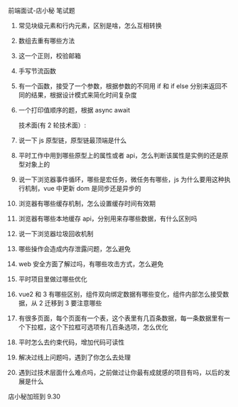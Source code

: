 前端面试-店小秘
笔试题

1. 常见块级元素和行内元素，区别是啥，怎么互相转换
2. 数组去重有哪些方法
3. 这一个正则，校验邮箱
4. 手写节流函数
5. 有一个函数，接受了一个参数，根据参数的不同用 if 和 if else 分别来返回不同的结果，根据设计模式来简化时间复杂度
6. 一个打印值顺序的题，根据 async await

   技术面(有 2 轮技术面）:

7. 说一下 js 原型链，原型链最顶端是什么
8. 平时工作中用到哪些原型上的属性或者 api，怎么判断该属性是实例的还是原型对象上的
9. 说一下浏览器事件循环，哪些是宏任务，微任务有哪些，js 为什么要用这种执行机制，vue 中更新 dom 是同步还是异步的
10. 浏览器有哪些缓存机制，怎么设置缓存时间有效期
11. 浏览器有哪些本地缓存 api，分别用来存哪些数据，有什么区别吗
12. 说一下浏览器垃圾回收机制
13. 哪些操作会造成内存泄露问题，怎么避免
14. web 安全方面了解过吗，有哪些攻击方式，怎么避免
15. 平时项目里做过哪些优化
16. vue2 和 3 有哪些区别，组件双向绑定数据有哪些变化，组件内部怎么接受数据，从 2 迁移到 3 要注意哪些
17. 有很多页面，每个页面有一个表，这个表里有几百条数据，每一条数据里有一个下拉框，这个下拉框可选项有几百条选项，怎么优化
18. 平时怎么去约束代码，增加代码可读性
19. 解决过线上问题吗，遇到了你怎么去处理
20. 遇到过技术层面什么难点吗，之前做过让你最有成就感的项目有吗，以后的发展是什么

店小秘加班到 9.30

